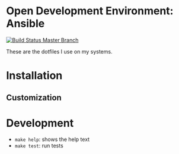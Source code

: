# Open Development Environment: Ansible
[![Build Status Master Branch](https://travis-ci.org/ferrarimarco/dotfiles.svg?branch=master)](https://travis-ci.org/ferrarimarco/dotfiles)

These are the dotfiles I use on my systems.

# Installation

## Customization

# Development

- `make help`: shows the help text
- `make test`: run tests
